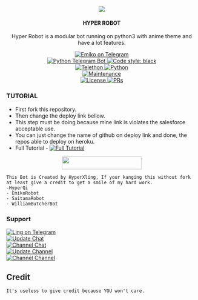 <p align="center">
  <img src="https://telegra.ph/file/554a2a42a50326a0cc482.jpg">
</p>

<h4><p align="center"> HYPER ROBOT </p></h4>

<p align="center">Hyper Robot is a modular bot running on python3 with anime theme and have a lot features.</p>

<p align="center">
<a href="https://t.me/Ling_Musik_Bot"> <img src="https://img.shields.io/badge/Hyper-Robot-blue?&logo=telegram" alt="Emiko on Telegram" /> </a><br>
<a href="https://python-telegram-bot.org"> <img src="https://img.shields.io/badge/PTB-13.13-white?&style=flat-round&logo=github" alt="Python Telegram Bot" /> </a>
<a href="https://github.com/psf/black"><img alt="Code style: black" src="https://img.shields.io/badge/code%20style-black-000000.svg"></a><br>
<a href="https://docs.telethon.dev"> <img src="https://img.shields.io/badge/Telethon-1.24.0-red?&style=flat-round&logo=github" alt="Telethon" /> </a>
<a href="https://docs.python.org"> <img src="https://img.shields.io/badge/Python-3.10.5-purple?&style=flat-round&logo=python" alt="Python" /> </a><br>
<a href="https://GitHub.com/Ling-xy/EmikoRobot"> <img src="https://img.shields.io/badge/Maintained-Yash-yellow.svg" alt="Maintenance" /> </a><br>
<a href="https://github.com/Ling-xy/EmikoRobot/blob/main/LICENSE"> <img src="https://img.shields.io/badge/License-GPLv3-blue.svg" alt="License" /> </a>
<a href="https://makeapullrequest.com"> <img src="https://img.shields.io/badge/PRs-Welcome-blue.svg?style=flat-round" alt="PRs" /> </a>
</p>

### TUTORIAL

- First fork this repository.
- Then change the deploy link bellow.
- This step must be doing because mine link is violates the salesforce acceptable use.
- You can just change the name of github on deploy link and done, the repos able to deploy on heroku.
- Full Tutorial - [![Full Tutorial](https://img.shields.io/badge/Watch%20Now-blue)](https://youtu.be/GMaYMYhf_Vk)

<p align="center"><a href="https://dashboard.heroku.com/new?template=https://github.com/Ling-xy/EmikoRobot"> <img 
src="https://img.shields.io/badge/Deploy%20To%20Heroku-red?style=flat&logo=heroku" width="210" height="34.45" /></a></p>


```
This Bot is Created by HyperXling, If your kanging this without fork at least give a credit to get a smile of my hard work. 
-HyperQi
- EmikoRobot
- SaitamaRobot 
- WilliamButcherBot
```


### Support
<p>
<a href="https://t.me/excute7"> <img src="https://img.shields.io/badge/Ling-xy-blue?&logo=telegram" alt="Ling on Telegram" /> </a><br>
<a href="https://t.me/HyperQi"> <img src="https://img.shields.io/badge/Update-Chat-blue?&logo=telegram" alt="Update Chat" /> </a><br>
<a href="https://t.me/storyQi"> <img src="https://img.shields.io/badge/Support-Channel-blue?&logo=telegram" alt="Channel Chat" /> </a><br>
<a href="https://t.me/EmikoSupport"> <img src="https://img.shields.io/badge/Update-Chat-blue?&logo=telegram" alt="Update Channel" /> </a><br>
<a href="https://t.me/KennedyProject"> <img src="https://img.shields.io/badge/Update-Channel-blue?&logo=telegram" alt="Channel Channel" /> </a><br>
</p>



## Credit 

```
It's useless to give credit because YOU won't care.
```
